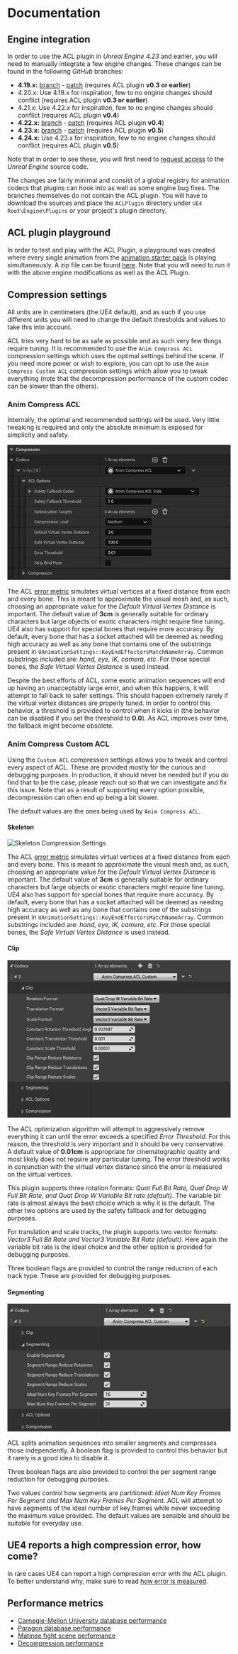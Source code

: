 # Documentation

## Engine integration

In order to use the ACL plugin in *Unreal Engine 4.23* and earlier, you will need to manually integrate a few engine changes. These changes can be found in the following *GitHub* branches:

*  **4.19.x:** [branch](https://github.com/nfrechette/UnrealEngine/tree/4.19-acl) - [patch](https://github.com/nfrechette/UnrealEngine/pull/3.patch) (requires ACL plugin **v0.3 or earlier**)
*  4.20.x: Use 4.19.x for inspiration, few to no engine changes should conflict (requires ACL plugin **v0.3 or earlier**)
*  4.21.x: Use 4.22.x for inspiration, few to no engine changes should conflict (requires ACL plugin **v0.4**)
*  **4.22.x:** [branch](https://github.com/nfrechette/UnrealEngine/tree/4.22-acl) - [patch](https://github.com/nfrechette/UnrealEngine/pull/4.patch) (requires ACL plugin **v0.4**)
*  **4.23.x:** [branch](https://github.com/nfrechette/UnrealEngine/tree/4.23-acl) - [patch](https://github.com/nfrechette/UnrealEngine/pull/5.patch) (requires ACL plugin **v0.5**)
*  **4.24.x:** Use 4.23.x for inspiration, few to no engine changes should conflict (requires ACL plugin **v0.5**)

Note that in order to see these, you will first need to [request access](https://www.unrealengine.com/en-US/ue4-on-github) to the *Unreal Engine* source code.

The changes are fairly minimal and consist of a global registry for animation codecs that plugins can hook into as well as some engine bug fixes. The branches themselves do not contain the ACL plugin. You will have to download the sources and place the `ACLPlugin` directory under `UE4 Root\Engine\Plugins` or your project's plugin directory.

## ACL plugin playground

In order to test and play with the ACL Plugin, a playground was created where every single animation from the [animation starter pack](https://www.unrealengine.com/marketplace/animation-starter-pack) is playing simultaneously. A zip file can be found [here](https://drive.google.com/open?id=1m917lmF6rYCfIUAKA7wbRHl9vHNAR_6O). Note that you will need to run it with the above engine modifications as well as the ACL Plugin.

## Compression settings

All units are in centimeters (the UE4 default), and as such if you use different units you will need to change the default thresholds and values to take this into account.

ACL tries very hard to be as safe as possible and as such very few things require tuning. It is recommended to use the `Anim Compress ACL` compression settings which uses the optimal settings behind the scene. If you need more power or wish to explore, you can opt to use the `Anim Compress Custom ACL` compression settings which allow you to tweak everything (note that the decompression performance of the custom codec can be slower than the others).

### Anim Compress ACL

Internally, the optimal and recommended settings will be used. Very little tweaking is required and only the absolute minimum is exposed for simplicity and safety.

![Default Compression Settings](Images/CompressionSettings_Default.png)

The ACL [error metric](https://github.com/nfrechette/acl/blob/develop/docs/error_metrics.md) simulates virtual vertices at a fixed distance from each and every bone. This is meant to approximate the visual mesh and, as such, choosing an appropriate value for the *Default Virtual Vertex Distance* is important. The default value of **3cm** is generally suitable for ordinary characters but large objects or exotic characters might require fine tuning. UE4 also has support for special bones that require more accuracy. By default, every bone that has a socket attached will be deemed as needing high accuracy as well as any bone that contains one of the substrings present in `UAnimationSettings::KeyEndEffectorsMatchNameArray`. Common substrings included are: *hand, eye, IK, camera, etc*. For those special bones, the *Safe Virtual Vertex Distance* is used instead.

Despite the best efforts of ACL, some exotic animation sequences will end up having an unacceptably large error, and when this happens, it will attempt to fall back to safer settings. This should happen extremely rarely if the virtual vertex distances are properly tuned. In order to control this behavior, a threshold is provided to control when it kicks in (the behavior can be disabled if you set the threshold to **0.0**). As ACL improves over time, the fallback might become obsolete.

### Anim Compress Custom ACL

Using the `Custom ACL` compression settings allows you to tweak and control every aspect of ACL. These are provided mostly for the curious and debugging purposes. In production, it should never be needed but if you do find that to be the case, please reach out so that we can investigate and fix this issue. Note that as a result of supporting every option possible, decompression can often end up being a bit slower.

The default values are the ones being used by `Anim Compress ACL`.

#### Skeleton

![Skeleton Compression Settings](Images/CompressionSettings_Custom_Skeleton.png)

The ACL [error metric](https://github.com/nfrechette/acl/blob/develop/docs/error_metrics.md) simulates virtual vertices at a fixed distance from each and every bone. This is meant to approximate the visual mesh and, as such, choosing an appropriate value for the *Default Virtual Vertex Distance* is important. The default value of **3cm** is generally suitable for ordinary characters but large objects or exotic characters might require fine tuning. UE4 also has support for special bones that require more accuracy. By default, every bone that has a socket attached will be deemed as needing high accuracy as well as any bone that contains one of the substrings present in `UAnimationSettings::KeyEndEffectorsMatchNameArray`. Common substrings included are: *hand, eye, IK, camera, etc*. For those special bones, the *Safe Virtual Vertex Distance* is used instead.

#### Clip

![Skeleton Compression Settings](Images/CompressionSettings_Custom_Clip.png)

The ACL optimization algorithm will attempt to aggressively remove everything it can until the error exceeds a specified *Error Threshold*. For this reason, the threshold is very important and it should be very conservative. A default value of **0.01cm** is appropriate for cinematographic quality and most likely does not require any particular tuning. The error threshold works in conjunction with the virtual vertex distance since the error is measured on the virtual vertices.

This plugin supports three rotation formats: *Quat Full Bit Rate, Quat Drop W Full Bit Rate, and Quat Drop W Variable Bit rate (default)*. The variable bit rate is almost always the best choice which is why it is the default. The other two options are used by the safety fallback and for debugging purposes.

For translation and scale tracks, the plugin supports two vector formats: *Vector3 Full Bit Rate and Vector3 Variable Bit Rate (default)*. Here again the variable bit rate is the ideal choice and the other option is provided for debugging purposes.

Three boolean flags are provided to control the range reduction of each track type. These are provided for debugging purposes.

#### Segmenting

![Skeleton Compression Settings](Images/CompressionSettings_Custom_Segmenting.png)

ACL splits animation sequences into smaller segments and compresses those independently. A boolean flag is provided to control this behavior but it rarely is a good idea to disable it.

Three boolean flags are also provided to control the per segment range reduction for debugging purposes.

Two values control how segments are partitioned: *Ideal Num Key Frames Per Segment and Max Num Key Frames Per Segment*. ACL will attempt to have segments of the ideal number of key frames while never exceeding the maximum value provided. The default values are sensible and should be suitable for everyday use.

## UE4 reports a high compression error, how come?

In rare cases UE4 can report a high compression error with the ACL plugin. To better understand why, make sure to read [how error is measured](error_measurements.md).

## Performance metrics

*  [Carnegie-Mellon University database performance](cmu_performance.md)
*  [Paragon database performance](paragon_performance.md)
*  [Matinee fight scene performance](fight_scene_performance.md)
*  [Decompression performance](decompression_performance.md)
